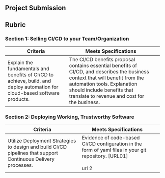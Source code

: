 ## Project Submission

## Rubric
### Section 1: Selling CI/CD to your Team/Organization
|Criteria   |Meets Specifications   |   |
|---|---|---|
| Explain the fundamentals and benefits of CI/CD to achieve, build, and deploy automation for cloud-based software products.|The CI/CD benefits proposal contains essential benefits of CI/CD, and describes the business context that will benefit from the automation tools. Explanation should include benefits that translate to revenue and cost for the business.  |  |

### Section 2: Deploying Working, Trustworthy Software

|Criteria   |Meets Specifications   |   |
|---|---|---|
| Utilize Deployment Strategies to design and build CI/CD pipelines that support Continuous Delivery processes.  |Evidence of code-based CI/CD configuration in the form of yaml files in your git repository. [URL01] <br /> <br /> url 2 |  |